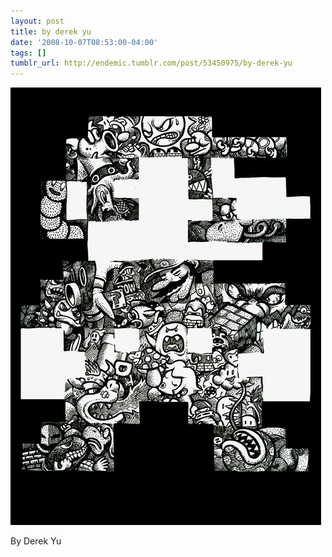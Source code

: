 ```yaml
---
layout: post
title: by derek yu
date: '2008-10-07T08:53:00-04:00'
tags: []
tumblr_url: http://endemic.tumblr.com/post/53450975/by-derek-yu
---
```

 ![](/tumblr_files/GozJ8yit3es2v9w7yayp9qO3o1_500.jpg)  

By Derek Yu

